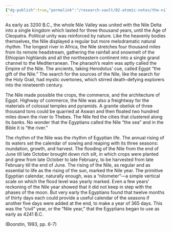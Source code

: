 ```yaml
---
{"dg-publish":true,"permalink":"/research-vault/02-atomic-notes/the-nile-was-egypt-s-calendar-and-made-possible-their-political-unity/"}
---
```


As early as 3200 B.C., the whole Nile Valley was united with the Nile Delta into a single kingdom which lasted for three thousand years, until the Age of Cleopatra. Political unity was reinforced by nature. Like the heavenly bodies themselves, the Nile displayed a regular but more melodramatic natural rhythm. The longest river in Africa, the Nile stretches four thousand miles from its remote headstream, gathering the rainfall and snowmelt of the Ethiopian highlands and all the northeastern continent into a single grand channel to the Mediterranean. The pharaoh’s realm was aptly called the Empire of the Nile. The ancients, taking Herodotus’ cue, called Egypt “the gift of the Nile.” The search for the sources of the Nile, like the search for the Holy Grail, had mystic overtones, which stirred death-defying explorers into the nineteenth century. 

The Nile made possible the crops, the commerce, and the architecture of Egypt. Highway of commerce, the Nile was also a freightway for the materials of colossal temples and pyramids. A granite obelisk of three thousand tons could be quarried at Aswan and then floated two hundred miles down the river to Thebes. The Nile fed the cities that clustered along its banks. No wonder that the Egyptians called the Nile “the sea” and in the Bible it is “the river.” 

The rhythm of the Nile was the rhythm of Egyptian life. The annual rising of its waters set the calendar of sowing and reaping with its three seasons: inundation, growth, and harvest. The flooding of the Nile from the end of June till late October brought down rich silt, in which crops were planted and grew from late October to late February, to be harvested from late February till the end of June. The rising of the Nile, as regular and as essential to life as the rising of the sun, marked the Nile year. The primitive Egyptian calendar, naturally enough, was a “nilometer”—a simple vertical scale on which the flood level was yearly marked. Even a few years’ reckoning of the Nile year showed that it did not keep in step with the phases of the moon. But very early the Egyptians found that twelve months of thirty days each could provide a useful calendar of the seasons if another five days were added at the end, to make a year of 365 days. This was the “civil” year, or the “Nile year,” that the Egyptians began to use as early as 4241 B.C.

(Boorstin, 1993, pp. 6-7)